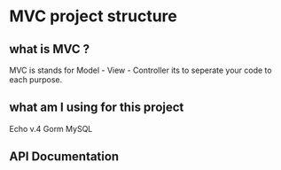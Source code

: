 # MVC project structure

## what is MVC ?
MVC is stands for Model - View - Controller
its to seperate your code to each purpose.

## what am I using for this project
Echo v.4
Gorm
MySQL

## API Documentation